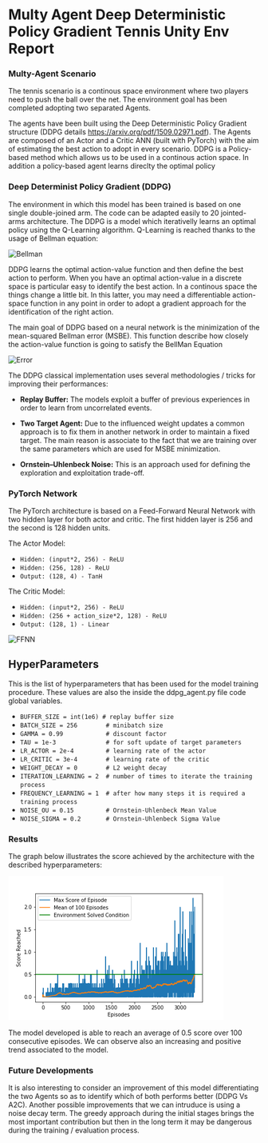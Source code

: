 # Multy Agent Deep Deterministic Policy Gradient Tennis Unity Env Report

### Multy-Agent Scenario

The tennis scenario is a continous space environment where two players need to push the ball over the net. The environment goal has been completed adopting two separated Agents. 

The agents have been built using the Deep Deterministic Policy Gradient structure (DDPG details https://arxiv.org/pdf/1509.02971.pdf). The Agents are composed of an Actor and a Critic ANN (built with PyTorch) with the aim of estimating the best action to adopt in every scenario. DDPG is a Policy-based method which allows us to be used in a continous action space. In addition a policy-based agent learns direclty the optimal policy 

### Deep Determinist Policy Gradient (DDPG)

The environment in which this model has been trained is based on one single double-joined arm. The code can be adapted easily to 20 jointed-arms architecture. The DDPG is a model which iterativelly learns an optimal policy using the Q-Learning algorithm. Q-Learning is reached thanks to the usage of Bellman equation:

![Bellman](https://spinningup.openai.com/en/latest/_images/math/339d9f6adec072789c579d36f9d1791e6246b075.svg)

DDPG learns the optimal action-value function and then define the best action to perform. When you have an optimal action-value in a discrete space is particular easy to identify the best action. In a continous space the things change a little bit. In this latter, you may need a differentiable action-space function in any point in order to adopt a gradient approach for the identification of the right action. 

The main goal of DDPG based on a neural network is the minimization of the mean-squared Bellman error (MSBE). This function describe how closely the action-value function is going to satisfy the BellMan Equation

![Error](https://spinningup.openai.com/en/latest/_images/math/d193a1fae2f39357adc458987f0301518f3cd669.svg)

The DDPG classical implementation uses several methodologies / tricks for improving their performances:

* **Replay Buffer:** The models exploit a buffer of previous experiences in order to learn from uncorrelated events.

* **Two Target Agent:** Due to the influenced weight updates a common approach is to fix them in another network in order to maintain a fixed target. The main reason is associate to the fact that we are training over the same parameters which are used for MSBE minimization.

* **Ornstein–Uhlenbeck Noise:** This is an approach used for defining the exploration and exploitation trade-off. 

### PyTorch Network

The PyTorch architecture is based on a Feed-Forward Neural Network with two hidden layer for both actor and critic. The first hidden layer is 256 and the second is 128 hidden units. 

The Actor Model:
* ```Hidden: (input*2, 256) - ReLU```
* ```Hidden: (256, 128) - ReLU```
* ```Output: (128, 4) - TanH```

The Critic Model:
* ```Hidden: (input*2, 256) - ReLU```
* ```Hidden: (256 + action_size*2, 128) - ReLU```
* ```Output: (128, 1) - Linear```

![FFNN](http://neuralnetworksanddeeplearning.com/images/tikz11.png)

## HyperParameters

This is the list of hyperparameters that has been used for the model training procedure. These values are also the inside the ddpg_agent.py file code global variables. 

*  ```BUFFER_SIZE = int(1e6) # replay buffer size```
* ```BATCH_SIZE = 256        # minibatch size```
* ```GAMMA = 0.99            # discount factor```
* ```TAU = 1e-3              # for soft update of target parameters```
* ```LR_ACTOR = 2e-4         # learning rate of the actor ```
* ```LR_CRITIC = 3e-4        # learning rate of the critic```
* ```WEIGHT_DECAY = 0        # L2 weight decay```
* ```ITERATION_LEARNING = 2  # number of times to iterate the training process```
* ```FREQUENCY_LEARNING = 1  # after how many steps it is required a training process```
* ```NOISE_OU = 0.15         # Ornstein-Uhlenbeck Mean Value```
* ```NOISE_SIGMA = 0.2       # Ornstein-Uhlenbeck Sigma Value ```


### Results

The graph below illustrates the score achieved by the architecture with the described hyperparameters:

![results](https://raw.githubusercontent.com/IvanVigor/MADDPG-Unity/master/images/results.png)

The model developed is able to reach an average of 0.5 score over 100 consecutive episodes. We can observe also an increasing and positive trend associated to the model.

### Future Developments

It is also interesting to consider an improvement of this model differentiating the two Agents so as to identify which of both performs better (DDPG Vs A2C). Another possible improvements that we can intruduce is using a noise decay term. The greedy approach during the initial stages brings the most important contribution but then in the long term it may be dangerous during the training / evaluation process. 
